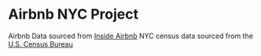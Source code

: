 # Airbnb NYC Project

Airbnb Data sourced from [Inside Airbnb](http://insideairbnb.com/get-the-data.html)
NYC census data sourced from the [U.S. Census Bureau](https://www.census.gov/data.html)
